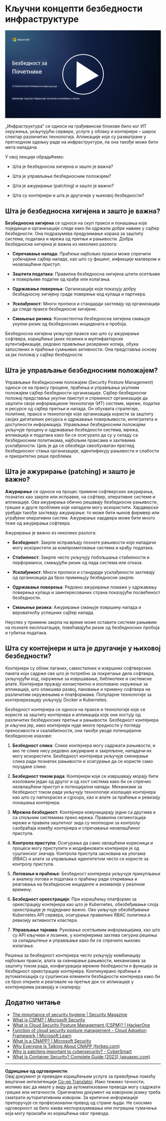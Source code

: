 <!--
CO_OP_TRANSLATOR_METADATA:
{
  "original_hash": "882ebf66a648f419bcbf680ed6aefa00",
  "translation_date": "2025-09-03T23:18:28+00:00",
  "source_file": "6.1 Infrastructure security key concepts.md",
  "language_code": "sr"
}
-->
# Кључни концепти безбедности инфраструктуре

[![Погледајте видео](../../translated_images/6-1_placeholder.773c176b8b7e3560d49a8ab481a9457006c04ad3c7b3acd4a4291af6da21df7f.sr.png)](https://learn-video.azurefd.net/vod/player?id=729d969e-c8ce-4889-aaa0-e5d92658ed62)

„Инфраструктура“ се односи на грађевинске блокове било ког ИТ окружења, укључујући сервере, услуге у облаку и контејнере – широк спектар различитих технологија. Апликације које су разматране у претходном одељку раде на инфраструктури, па она такође може бити мета нападача.

У овој лекцији обрадићемо:

- Шта је безбедносна хигијена и зашто је важна?

- Шта је управљање безбедносним положајем?

- Шта је ажурирање (patching) и зашто је важно?

- Шта су контејнери и шта је другачије у њиховој безбедности?

## Шта је безбедносна хигијена и зашто је важна?

**Безбедносна хигијена** се односи на скуп пракси и понашања које појединци и организације следе како би одржали добре навике у сајбер безбедности. Она подразумева предузимање корака за заштиту система, података и мрежа од претњи и рањивости. Добра безбедносна хигијена је важна из неколико разлога:

- **Спречавање напада**: Праћење најбољих пракси може спречити уобичајене сајбер нападе, као што су фишинг, инфекције малвером и неовлашћени приступ.

- **Заштита података**: Правилна безбедносна хигијена штити осетљиве и поверљиве податке од крађе или излагања.

- **Одржавање поверења**: Организације које показују добру безбедносну хигијену граде поверење код купаца и партнера.

- **Усклађеност**: Многи прописи и стандарди захтевају од организација да следе праксе безбедносне хигијене.

- **Смањење ризика**: Конзистентна безбедносна хигијена смањује укупни ризик од безбедносних инцидената и пробоја.

Безбедносна хигијена укључује праксе као што су ажурирање софтвера, коришћење јаких лозинки и мултифакторске аутентификације, редовно прављење резервних копија, обука запослених и праћење сумњивих активности. Она представља основу за јак положај у сајбер безбедности.

## Шта је управљање безбедносним положајем?

Управљање безбедносним положајем (Security Posture Management) односи се на праксу процене, праћења и управљања укупним положајем сајбер безбедности организације. Сајбер безбедносни положај представља укупни приступ и спремност организације да заштити своје информационе технологије (ИТ) системе, мреже, податке и ресурсе од сајбер претњи и напада. Он обухвата стратегије, политике, праксе и технологије које организација користи за заштиту својих дигиталних ресурса и одржавање поверљивости, интегритета и доступности информација. Управљање безбедносним положајем укључује процену и одржавање безбедности система, мрежа, апликација и података како би се осигурало да су у складу са безбедносним политикама, најбољим праксама и захтевима усклађености. Циљ је да се обезбеди свеобухватан преглед безбедносног стања организације, идентификују рањивости и слабости и приоритетно реше проблеми.

## Шта је ажурирање (patching) и зашто је важно?

**Ажурирање** се односи на процес примене софтверских ажурирања, познатих као закрпе или исправке, на софтвер, оперативне системе и апликације. Ова ажурирања обично решавају безбедносне рањивости, грешке и друге проблеме које нападачи могу искористити. Хардверски уређаји такође захтевају ажурирање: то може бити њихов фирмвер или уграђени оперативни систем. Ажурирање хардвера може бити много теже од ажурирања софтвера.

Ажурирање је важно из неколико разлога:

- **Безбедност**: Закрпе исправљају познате рањивости које нападачи могу искористити за компромитовање система и крађу података.

- **Стабилност**: Закрпе често укључују побољшања стабилности и перформанси, смањујући ризик од пада система или отказа.

- **Усклађеност**: Многи прописи и стандарди усклађености захтевају од организација да брзо примењују безбедносне закрпе.

- **Одржавање поверења**: Редовно ажурирање помаже у одржавању поверења купаца и заинтересованих страна показујући посвећеност безбедности.

- **Смањење ризика**: Ажурирање смањује површину напада и вероватноћу успешних сајбер напада.

Неуспех у примени закрпа на време може оставити системе рањивим на познате експлоатације, повећавајући ризик од безбедносних пробоја и губитка података.

## Шта су контејнери и шта је другачије у њиховој безбедности?

Контејнери су облик лаганих, самосталних и извршних софтверских пакета који садрже све што је потребно за покретање дела софтвера, укључујући код, окружење за извршавање, библиотеке и системске алате. Контејнери пружају конзистентно и изоловано окружење за апликације, што олакшава развој, паковање и примену софтвера на различитим окружењима и платформама. Популарне технологије за контејнеризацију укључују Docker и Kubernetes.

Безбедност контејнера се односи на праксе и технологије које се користе за заштиту контејнера и апликација које они хостују од различитих безбедносних претњи и рањивости. Безбедност контејнера је кључна јер, иако контејнери нуде многе предности у погледу преносивости и скалабилности, они такође уводе потенцијалне безбедносне изазове:

1. **Безбедност слика**: Слике контејнера могу садржати рањивости, и ако те слике нису редовно ажуриране и закрпљене, нападачи их могу искористити. Безбедност контејнера укључује скенирање слика ради познатих рањивости и осигурање да се користе само поуздане слике.

2. **Безбедност током рада**: Контејнери који се извршавају морају бити изоловани један од другог и од хост система како би се спречио неовлашћени приступ и потенцијални напади. Механизми за безбедност током рада укључују технологије изолације контејнера као што су namespaces и cgroups, као и алате за праћење и ревизију понашања контејнера.

3. **Мрежна безбедност**: Контејнери комуницирају једни са другима и са спољним системима преко мрежа. Правилна сегментација мреже и правила заштитног зида су неопходни за контролу саобраћаја између контејнера и спречавање неовлашћеног приступа.

4. **Контрола приступа**: Осигурање да само овлашћени корисници и процеси могу приступити и модификовати контејнере је од суштинског значаја. Контрола приступа заснована на улогама (RBAC) и алати за управљање идентитетом често се користе за контролу приступа.

5. **Логовање и праћење**: Безбедност контејнера укључује прикупљање и анализу логова и података о праћењу ради откривања и реаговања на безбедносне инциденте и аномалије у реалном времену.

6. **Безбедност оркестрације**: При коришћењу платформи за оркестрацију контејнера као што је Kubernetes, обезбеђивање слоја оркестрације је подједнако важно. Ово укључује обезбеђивање Kubernetes API сервера, осигурање правилних RBAC политика и ревизију активности кластера.

7. **Управљање тајнама**: Руковање осетљивим информацијама, као што су API кључеви и лозинке, у контејнерима захтева сигурна решења за складиштење и управљање како би се спречило њихово излагање.

Решења за безбедност контејнера често укључују комбинацију најбољих пракси, алата за скенирање рањивости, механизама за заштиту током рада, конфигурација мрежне безбедности и функција за безбедност оркестрације контејнера. Континуирано праћење и аутоматизација су суштински елементи безбедности контејнера како би се брзо откриле и реаговале на претње док се апликације у контејнерима развијају и скалирају.

## Додатно читање

- [The importance of security hygiene | Security Magazine](https://www.securitymagazine.com/articles/99510-the-importance-of-security-hygiene)
- [What is CSPM? | Microsoft Security](https://www.microsoft.com/security/business/security-101/what-is-cspm?WT.mc_id=academic-96948-sayoung)
- [What is Cloud Security Posture Management (CSPM)? | HackerOne](https://www.hackerone.com/knowledge-center/what-cloud-security-posture-management)
- [Function of cloud security posture management - Cloud Adoption Framework | Microsoft Learn](https://learn.microsoft.com/azure/cloud-adoption-framework/organize/cloud-security-posture-management?WT.mc_id=academic-96948-sayoung)
- [What Is a CNAPP? | Microsoft Security](https://www.microsoft.com/security/business/security-101/what-is-cnapp)
- [Why Everyone Is Talking About CNAPP (forbes.com)](https://www.forbes.com/sites/forbestechcouncil/2021/12/10/why-everyone-is-talking-about-cnapp/?sh=567275ca1549)
- [Why is patching important to cybersecurity? - CyberSmart](https://cybersmart.co.uk/blog/why-is-patching-important-to-cybersecurity/)
- [What Is Container Security? Complete Guide [2023] (aquasec.com)](https://www.aquasec.com/cloud-native-academy/container-security/container-security/)

---

**Одрицање од одговорности**:  
Овај документ је преведен коришћењем услуге за превођење помоћу вештачке интелигенције [Co-op Translator](https://github.com/Azure/co-op-translator). Иако тежимо тачности, молимо вас да имате у виду да аутоматизовани преводи могу садржати грешке или нетачности. Оригинални документ на изворном језику треба сматрати ауторитативним извором. За критичне информације препоручује се професионални превод од стране људи. Не сносимо одговорност за било каква неспоразумевања или погрешна тумачења која могу произаћи из коришћења овог превода.